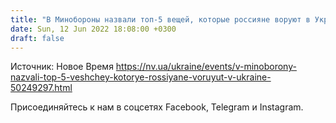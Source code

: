```yaml
---
title: "В Минобороны назвали топ-5 вещей, которые россияне воруют в Украине"
date: Sun, 12 Jun 2022 18:08:00 +0300
draft: false
---
```

Источник: Новое Время https://nv.ua/ukraine/events/v-minoborony-nazvali-top-5-veshchey-kotorye-rossiyane-voruyut-v-ukraine-50249297.html


Присоединяйтесь к нам в соцсетях Facebook, Telegram и Instagram.
